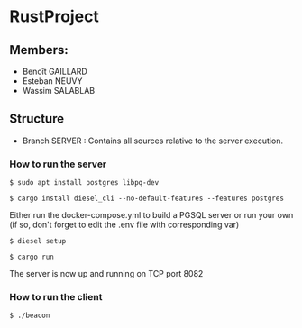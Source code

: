 # RustProject


## Members:

- Benoît GAILLARD
- Esteban NEUVY
- Wassim SALABLAB


## Structure

- Branch SERVER : Contains all sources relative to the server execution.

### How to run the server

```
$ sudo apt install postgres libpq-dev

$ cargo install diesel_cli --no-default-features --features postgres
```

Either run the docker-compose.yml to build a PGSQL server or run your own (if so, don't forget to edit the .env file with corresponding var)

```
$ diesel setup

$ cargo run
```

The server is now up and running on TCP port 8082

### How to run the client

```
$ ./beacon
```
